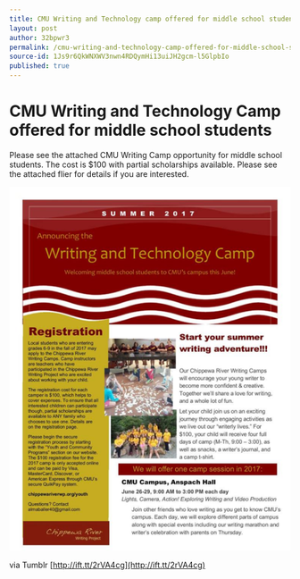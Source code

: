 ```yaml
---
title: CMU Writing and Technology camp offered for middle school students
layout: post
author: 32bpwr3
permalink: /cmu-writing-and-technology-camp-offered-for-middle-school-students/
source-id: 1Js9r6QkWNXWV3nwn4RDQymHi13uiJH2gcm-l5GlpbIo
published: true
---
```

# CMU Writing and Technology Camp offered for middle school students

Please see the attached CMU Writing Camp opportunity for middle school students. The cost is $100 with partial scholarships available. Please see the attached flier for details if you are interested.

![image alt text](/public/IY7RAi1umtNjDsfEPut1JQ_img_0.png)

via Tumblr [http://ift.tt/2rVA4cg](http://ift.tt/2rVA4cg)

